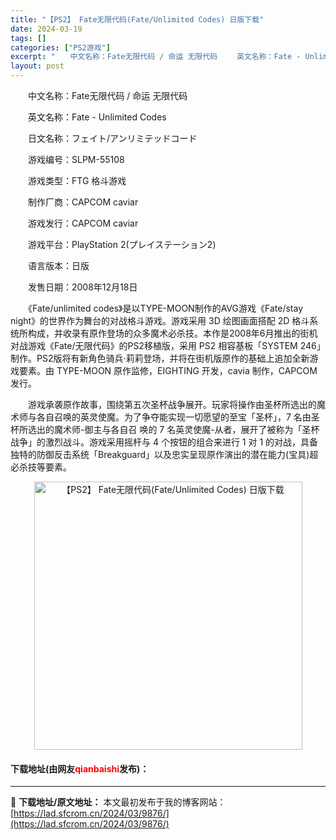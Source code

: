```yaml
---
title: "【PS2】 Fate无限代码(Fate/Unlimited Codes) 日版下载"
date: 2024-03-19
tags: []
categories: ["PS2游戏"]
excerpt: "　　中文名称：Fate无限代码 / 命运 无限代码 　　英文名称：Fate - Unlimited Codes 　　日文名称：フェイト/アンリミテッドコード 　　游戏编号：SLPM-55108 　　游戏类型：FTG 格斗游戏 　　制作厂商：CAPCOM caviar 　　游戏发行：CAPCOM ca&hellip;"
layout: post
---
```


 <p>　　中文名称：Fate无限代码 / 命运 无限代码</p> <p>　　英文名称：Fate - Unlimited Codes</p> <p>　　日文名称：フェイト/アンリミテッドコード</p> <p>　　游戏编号：SLPM-55108</p> <p>　　游戏类型：FTG 格斗游戏</p> <p>　　制作厂商：CAPCOM caviar</p> <p>　　游戏发行：CAPCOM caviar</p> <p>　　游戏平台：PlayStation 2(プレイステーション2)</p> <p>　　语言版本：日版</p> <p>　　发售日期：2008年12月18日</p> <p>　　《Fate/unlimited codes》是以TYPE-MOON制作的AVG游戏《Fate/stay night》的世界作为舞台的对战格斗游戏。游戏采用 3D 绘图画面搭配 2D 格斗系统所构成，并收录有原作登场的众多魔术必杀技。本作是2008年6月推出的街机对战游戏《Fate/无限代码》的PS2移植版，采用 PS2 相容基板「SYSTEM 246」制作。PS2版将有新角色骑兵&middot;莉莉登场，并将在街机版原作的基础上追加全新游戏要素。由 TYPE-MOON 原作监修，EIGHTING 开发，cavia 制作，CAPCOM 发行。</p> <p>　　游戏承袭原作故事，围绕第五次圣杯战争展开。玩家将操作由圣杯所选出的魔术师与各自召唤的英灵使魔。为了争夺能实现一切愿望的至宝「圣杯」，7 名由圣杯所选出的魔术师-御主与各自召 唤的 7 名英灵使魔-从者，展开了被称为「圣杯战争」的激烈战斗。游戏采用摇杆与 4 个按钮的组合来进行 1 对 1 的对战，具备独特的防御反击系统「Breakguard」以及忠实呈现原作演出的潜在能力(宝具)超必杀技等要素。</p> <p align="center"><img align="" border="0" src="https://lad.sfcrom.cn/wp-content/uploads/2024/03/20240319_65f9983c9229f.jpg" width="429" alt="【PS2】 Fate无限代码(Fate/Unlimited Codes) 日版下载" /></p> <p><h4>下载地址(由网友<font color="red">qianbaishi</font>发布)：</h4></p> 

---
📖 **下载地址/原文地址：** 本文最初发布于我的博客网站：[https://lad.sfcrom.cn/2024/03/9876/](https://lad.sfcrom.cn/2024/03/9876/)
